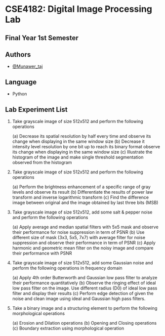 # CSE4182: Digital Image Processing Lab

## Final Year 1st Semester

## Authors

- [@Munawer_taj](https://https://github.com/Munawertaj)

## Language

- Python

## Lab Experiment List

1. Take grayscale image of size 512x512 and perform the following operations

   (a) Decrease its spatial resolution by half every time and observe its change when displaying in the same window size
   (b) Decrease it intensity level resolution by one bit up to reach its binary format observe its change when displaying in the same window size
   (c) Illustrate the histogram of the image and make single threshold segmentation observed from the histogram

2. Take grayscale image of size 512x512 and perform the following operations

   (a) Perform the brightness enhancement of a specific range of gray levels and observe its result
   (b) Differentiate the results of power law transform and inverse logarithmic transform
   (c) Find the difference image between original and the image obtained by last three bits (MSB)

3. Take grayscale image of size 512x512, add some salt & pepper noise and perform the following operations

   (a) Apply average and median spatial filters with 5x5 mask and observe their performance for noise suppression in term of PSNR
   (b) Use different size of mask (3x3, 5x5, 7x7) with average filter for noise suppression and observe their performance in term of PSNR
   (c) Apply harmonic and geometric mean filter on the noisy image and compare their performance with PSNR

4. Take grayscale image of size 512x512, add some Gaussian noise and perform the following operations in frequency domain

   (a) Apply 4th order Butterworth and Gaussian low pass filter to analyze their performance quantitatively
   (b) Observe the ringing effect of ideal low pass filter on the image. Use different radius (D0) of ideal low pass filter and display their results
   (c) Perform edge detection of given the noise and clean image using ideal and Gaussian high pass filters.

5. Take a binary image and a structuring element to perform the following morphological operations

   (a) Erosion and Dilation operations
   (b) Opening and Closing operations
   (c) Boundary extraction using morphological operation
